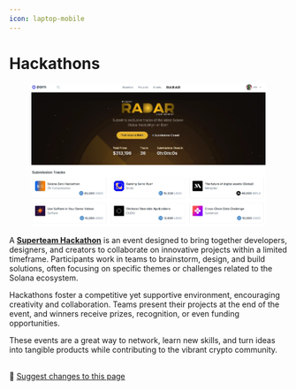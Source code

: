 ```yaml
---
icon: laptop-mobile
---
```


# Hackathons

<figure><img src="../.gitbook/assets/image (8) (1).png" alt=""><figcaption></figcaption></figure>

A [**Superteam Hackathon**](https://earn.superteam.fun/hackathon/radar/) is an event designed to bring together developers, designers, and creators to collaborate on innovative projects within a limited timeframe. Participants work in teams to brainstorm, design, and build solutions, often focusing on specific themes or challenges related to the Solana ecosystem.&#x20;

Hackathons foster a competitive yet supportive environment, encouraging creativity and collaboration. Teams present their projects at the end of the event, and winners receive prizes, recognition, or even funding opportunities.&#x20;

These events are a great way to network, learn new skills, and turn ideas into tangible products while contributing to the vibrant crypto community.

\
:link: [Suggest changes to this page](hackathons.md)
